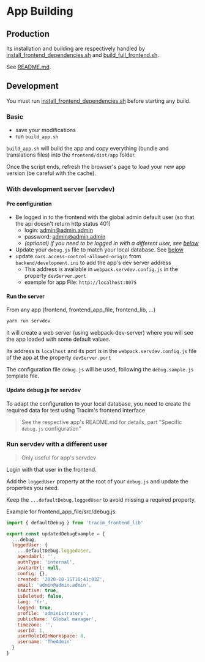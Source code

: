 # App Building

## Production

Its installation and building are respectively handled by [install_frontend_dependencies.sh](/install_frontend_dependencies.sh) and [build_full_frontend.sh](/build_full_frontend.sh).

See [README.md](/docs/development/build.md).

## Development

You must run [install_frontend_dependencies.sh](/install_frontend_dependencies.sh) before starting any build.

### Basic

- save your modifications
- run `build_app.sh`

`build_app.sh` will build the app and copy everything (bundle and translations files) into the `frontend/dist/app` folder.

Once the script ends, refresh the browser's page to load your new app version (be careful with the cache).

### With development server (servdev)

#### Pre configuration

- Be logged in to the frontend with the global admin default user (so that the api doesn't return http status 401)
  - login: admin@admin.admin
  - password: admin@admin.admin
  - _(optional) if you need to be logged in with a different user, see [below](#run-servdev-with-a-different-user)_
- Update your `debug.js` file to match your local database. See [below](#update-debugjs-for-servdev)
- update `cors.access-control-allowed-origin` from `backend/development.ini` to add the app's dev server address
  - This address is available in `webpack.servdev.config.js` in the property `devServer.port`
  - exemple for app File: `http://localhost:8075`

#### Run the server

From any app (frontend, frontend_app_file, frontend_lib, ...)

```bash
yarn run servdev
```

It will create a web server (using webpack-dev-server) where you will see the app loaded with some default values.

Its address is `localhost` and its port is in the `webpack.servdev.config.js` file of the app at the property `devServer.port`

The configuration file `debug.js` will be used, following the `debug.sample.js` template file.

#### Update debug.js for servdev

To adapt the configuration to your local database, you need to create the required data for test using Tracim's frontend interface
> See the respective app's README.md for details, part "Specific `debug.js` configuration"

### Run servdev with a different user

> Only useful for app's servdev

Login with that user in the frontend.

Add the `loggedUser` property at the root of your `debug.js` and update the properties you need.

Keep the `...defaultDebug.loggedUser` to avoid missing a required property.

Example for frontend_app_file/src/debug.js:

```javascript
import { defaultDebug } from 'tracim_frontend_lib'

export const updatedDebugExample = {
  ...debug,
  loggedUser: {
    ...defaultDebug.loggedUser,
    agendaUrl: '',
    authType: 'internal',
    avatarUrl: null,
    config: {},
    created: '2020-10-15T10:41:03Z',
    email: 'admin@admin.admin',
    isActive: true,
    isDeleted: false,
    lang: 'fr',
    logged: true,
    profile: 'administrators',
    publicName: 'Global manager',
    timezone: '',
    userId: 1,
    userRoleIdInWorkspace: 8,
    username: 'TheAdmin'
  }
}
```
